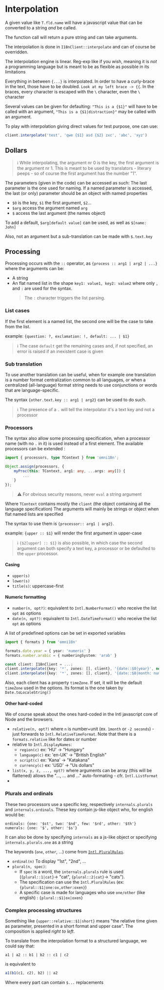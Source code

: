 # Interpolation

A given value like `T.fld.name` will have a javascript value that can be converted to a string _and_ be called.

The function call will return a pure string and can take arguments.

The interpolation is done in `I18nClient::interpolate` and can of course be overridden.

The interpolation engine is linear. Reg-exp like if you wish, meaning it is _not_ a programming language but is meant to be as flexible as possible in its limitations

Everything in between `{...}` is interpolated. In order to have a curly-brace in the text, those have to be doubled. `Look at my left brace -> {{`.
In the braces, every character is escaped with the `\` character, even the `\` character

Several values can be given for defaulting:
`"This is a {$1}"` will have to be called with an argument, `"This is a {$1|distraction}"` may be called with an argument.

To play with interpolation giving direct values for test purpose, one can use:

```js
client.interpolate('test', 'qwe {$1} asd {$2} zxc', 'abc', 'xyz')
```

## Dollars

> :information_source: While interpolating, the argument nr 0 is the key, the first argument is the argument nr 1. This is meant to be used by translators - literary peeps - so of course the first argument has the number "1".

The parameters (given in the code) can be accessed as such:
The last parameter is the one used for naming. If a named parameter is accessed, the last (or only) parameter should be an object with named properties

- `$0` is the key, `$1` the first argument, `$2`...
- `$arg` access the argument named `arg`
- `$` access the last argument (the names object)

To add a default, `$arg[default value]` can be used, as well as `$[name: John]`

Also, not an argument but a sub-translation can be made with `$.text.key`

## Processing

Processing occurs with the `::` operator, as `{process :: arg1 | arg2 | ...}` where the arguments can be:

- A string
- An flat named list in the shape `key1: value1, key2: value2` where only `,` and `:` are used for the syntax.
  > The `:` character triggers the list parsing.

### List cases

If the first element is a named list, the second one will be the case to take from the list.

example: `{question: ?, exclamation: !, default: ... | $1}`

> :information_source: The case `default` get the remaining cases and, if not specified, an error is raised if an inexistent case is given

### Sub translation

To use another translation can be useful, when for example one translation is a number format centralization common to all languages, or when a centralized (all-language) format string needs to use conjunctions or words that are language-specific.

The syntax `{other.text.key :: arg1 | arg2}` can be used to do such.

> :information_source: The presence of a `.` will tell the interpolator it's a text key and not a processor

### Processors

The syntax also allow some processing specification, when a processor name (with no `.` in it) is used instead of a first element. The available processors can be extended :

```ts
import { processors, type TContext } from 'omni18n';

Object.assign(processors, {
	myProc(this: TContext, arg1: any, ...args: any[]) {
		...
	}
});
```

> :warning: For obvious security reasons, never `eval` a string argument

Where `TContext` contains mostly the `client` (the object containing all the language specification)
The arguments will mainly be strings or object when flat named lists are specified

The syntax to use them is `{processor:: arg1 | arg2}`.

example: `{upper :: $1}` will render the first argument in upper-case

> :information_source: `{$2[upper] :: $1}` is also possible, in which case the second argument can both specify a text key, a processor or be defaulted to the `upper` processor.

#### Casing

- `upper(s)`
- `lower(s)`
- `title(s)`: uppercase-first

#### Numeric formatting

- `number(n, opt?)`: equivalent to `Intl.NumberFormat()` who receive the list `opt` as options
- `date(n, opt?)`: equivalent to `Intl.DateTimeFormat()` who receive the list `opt` as options

A list of predefined options can be set in exported variables

```ts
import { formats } from 'omni18n'

formats.date.year = { year: 'numeric' }
formats.number.arabic = { numberingSystem: 'arab' }

const client: I18nClient = ...;
client.interpolate({key: '*', zones: [], client}, '{date::$0|year}', new Date('2021-11-01T12:34:56.789Z'));	// 2021
client.interpolate({key: '*', zones: [], client}, '{date::$0|month: numeric}', new Date('2021-11-01T12:34:56.789Z'));	// 11
```

Also, each client has a property `timeZone`. If set, it will be the default `timeZone` used in the options.
Its format is the one taken by `Date.toLocaleString()`

#### Other hard-coded

We of course speak about the ones hard-coded in the Intl javascript core of Node and the browsers.

- `relative(n, opt?)` where `n` is number+unit (ex. `1month` or `-2 seconds`) - just forwards to `Intl.RelativeTimeFormat`. Note that there is a `formats.relative` like for dates or number
- relative to `Intl.DisplayNames`:
  - `region(c)` ex: 'HU' -> "Hungary"
  - `language(c)` ex: 'en-UK' -> "British English"
  - `script(c)` ex: 'Kana' -> "Katakana"
  - `currency(c)` ex: 'USD' -> "Us dollars"
- `list(x, y, z, ..., opt?)` where arguments can be array (this will be flattened) allows the "..., ... and ..." auto-formating - cfr. `Intl.ListFormat`
- 

### Plurals and ordinals

These two processors use a specific key, respectively `internals.plurals` and `internals.ordinals`.
These key contain js-like object who, for english would be:

```
ordinals: {one: '$st', two: '$nd', few: '$rd', other: '$th'}
numerals: {one: '$', other: '$s'}
```

It can also be done by specifying `internals` as a js-like object or specifying `internals.plurals.one` as a string

The keywords (`one`, `other`, ...) come from [`Intl.PluralRules`](https://developer.mozilla.org/en-US/docs/Web/JavaScript/Reference/Global_Objects/Intl/PluralRules).

- `ordinal(n)` To display "1st", "2nd", ...
- `plural(n, spec)`:
  - If `spec` is a word, the `internals.plurals` rule is used (`{plural::1|cat}`-> "cat", `{plural::2|cat}`-> "cats").
  - The specification can use the `Intl.PluralRules` (ex: `{plural::$1|one:ox,other:oxen}`)
  - A specific case is made for languages who use `one/other` (like english) : `{plural::$1|ox|oxen}`

### Complex processing structures

Something like `{upper::relative::$1|short}` means "the relative time given as parameter, presented in a short format and upper case". The composition is applied _right to left_.

To translate from the interpolation format to a structured language, we could say that:

```
a1 | a2 :: b1 | b2 :: c1 | c2
```

is equivalent to

```js
a1(b1(c1, c2), b2) || a2
```

Where every part can contain `$...` replacements
